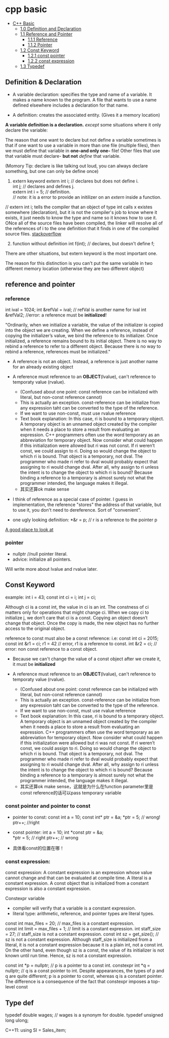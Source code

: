 # cpp basic
<!-- TOC depthFrom:1 depthTo:2 withLinks:1 updateOnSave:1 orderedList:0 -->

- [C++ Basic](#cpp-basic)
	- [1.0 Definition and Declaration](#definition--declaration)
	- [1.1 Reference and Pointer](#reference-and-pointer)
		- [1.1.1 Reference](#reference)
		- [1.1.2 Pointer](#Pointer)
	- [1.2 Const Keyword](#const-keyword)
		- [1.2.1 const pointer](#const-pointer-and-pointer-to-const)
		- [1.2.2 const expression](#const-expression)
	- [1.3 Typedef](#type-def)

<!-- /TOC -->

## Definition & Declaration
* A variable declaration: specifies the type and name of a variable. It makes a name known to the program. A file that wants to use a name defined elsewhere includes a declaration for that name.

* A definition: creates the associated entity. (Gives it a memory location)

**A variable definition is a declaration.** 
*except* some situations where it only declare the variable:

The reason that one want to declare but not define a variable sometimes is that if one want to use a variable in more than one file (multiple files), then we must define that variable in **one-and only one-** file! Other files that use that variable must declare- **but not** *define* that variable.

(Momory Tip: declare is like talking out loud, you can always declare something, but one can only be define once)

1. extern keyword
extern int i; // declares but does not define i.  
int j;        // declares and defines j.  
extern int i = 5; // definition.  
// note: it is a error to provide an initilizer on an *extern* inside a function. 

// extern int i; tells the compiler that an object of type int calls x existes somewhere (declaration), but it is not the compiler's job to know where it exists, it just needs to know the type and name so it knows how to use it. ONce all of the source files have been compiled, the linker will resolve all of the references of i to the one definition that it finds in one of the compiled source files. 
[stackoverflow](https://stackoverflow.com/questions/10422034/when-to-use-extern-in-c)

2. function without definition
int f(int); // declares, but doesn't define f;

There are other situations, but extern keyword is the most important one.


The reason for this distinction is you can't put the same variable in two different memory location (otherwise they are two different object)


## reference and pointer

### reference

int ival = 1024;
int &refVal = ival; // refVal is another name for ival
int &refVal2; //error: a reference must be **initialized**!

"Ordinarily, when we initialize a variable, the value of the initializer is copied into the object we are creating. When we define a reference, instead of copying the initializer’s value, we bind the reference to its initializer. Once initialized, a reference remains bound to its initial object. There is no way to rebind a reference to refer to a different object. Because there is no way to rebind a reference, references must be initialized."

* A reference is not an object. Instead, a reference is just another name for an already existing object

* A reference must reference to an **OBJECT**(lvalue), can't reference to temporaty value (rvalue). 
	* (Confused about one point: const reference can be initialized with literal, but non-const reference cannot) 
	* This is actually an exception. const-reference can be initialize from any expression taht can be converted to the type of the reference. 
	* If we want to use non-const, must use rvalue reference
	* Text book explanation: In this case, ri is bound to a temporary object. A temporary object is an unnamed object created by the compiler when it needs a place to store a result from evaluating an expression. C++ programmers often use the word temporary as an abbreviation for temporary object. Now consider what could happen if this initialization were allowed but ri was not const. If ri weren’t const, we could assign to ri. Doing so would change the object to which ri is bound. That object is a temporary, not dval. The programmer who made ri refer to dval would probably expect that assigning to ri would change dval. After all, why assign to ri unless the intent is to change the object to which ri is bound? Because binding a reference to a temporary is almost surely not what the programmer intended, the language makes it illegal.
	* 其实还算ok make sense


* I think of reference as a special case of pointer. I guess in implementation, the reference "stores" the address of that variable, but to use it, you don't need to dereference. Sort of "convenient". 

* one ugly looking definition: \*&r = p; // r is a reference to the pointer p

[A good place to look at](https://www.ntu.edu.sg/home/ehchua/programming/cpp/cp4_PointerReference.html)


### pointer

* nullptr  //null pointer literal. 
* advice: initialize all pointers. 


Will write more about lvalue and rvalue later.



## Const Keyword

example: 
int i = 43;
const int ci = i; 
int j = ci; 

Although ci is a const int, the value in ci is an int. The constness of ci matters only for operations that might change ci. When we copy ci to initialize j, we don’t care that ci is a const. Copying an object doesn’t change that object. Once the copy is made, the new object has no further access to the original object.


reference to const must also be a const reference: 
i.e: 
const int ci = 2015;
const int &r1 = ci;
r1 = 42    // error, r1 is a reference to const. 
int &r2 = ci;   // error: non const reference to a const object. 


* Because we can't change the value of a const object after we create it, it must be **initialized**

* A reference must reference to an **OBJECT**(lvalue), can't reference to temporaty value (rvalue). 
	* (Confused about one point: const reference can be initialized with literal, but non-const reference cannot) 
	* This is actually an exception. const-reference can be initialize from any expression taht can be converted to the type of the reference. 
	* If we want to use non-const, must use rvalue reference
	* Text book explanation: In this case, ri is bound to a temporary object. A temporary object is an unnamed object created by the compiler when it needs a place to store a result from evaluating an expression. C++ programmers often use the word temporary as an abbreviation for temporary object. Now consider what could happen if this initialization were allowed but ri was not const. If ri weren’t const, we could assign to ri. Doing so would change the object to which ri is bound. That object is a temporary, not dval. The programmer who made ri refer to dval would probably expect that assigning to ri would change dval. After all, why assign to ri unless the intent is to change the object to which ri is bound? Because binding a reference to a temporary is almost surely not what the programmer intended, the language makes it illegal.
	* 其实还算ok make sense，这就是为什么在function parameter里是const reference的话可以pass temporary variable

### const pointer and pointer to const
* pointer to const: 
const int a = 10; 
const int* ptr = &a;
\*ptr = 5; // wrong! 
ptr++; //right

* const pointer:
int a = 10;
int \*const ptr = \&a;  
\*ptr = 5; // right
ptr++;    // wrong

* 具体看const的位置在哪！

### const expression:
const expression: A constant expression is an expression whose value cannot change and that can be evaluated at compile time. A literal is a constant expression. A const object that is initialized from a constant expression is also a constant expression.  

Constexpr variable
* compiler will verify that a variable is a constant expression.
* literal type: arithmetic, reference, and pointer types are literal types. 

const int max_files = 20; // max_files is a constant expression.  
const int limit = max_files + 1; // limit is a constant expression. 
int staff_size = 27; // staff_size is not a constant expression. 
const int sz = get_size(); // sz is not a constant expression. 
Although staff_size is initialized from a literal, it is not a constant expression because it is a plain int, not a const int. On the other hand, even though sz is a const, the value of its initializer is not known until run time. Hence, sz is not a constant expression.




const int \*p = nullptr; // p is a pointer to a const int. 
constexpr int \*q = nullptr; // q is a const pointer to int. 
Despite appearances, the types of p and q are quite different; p is a pointer to const, whereas q is a constant pointer. The difference is a consequence of the fact that constexpr imposes a top-level const





## Type def

typedef double wages;  // wages is a synonym for double. 
typedef unsigned long ulong; 

C++11:
using SI = Sales_item; 